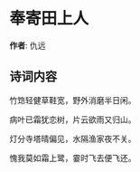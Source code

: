 # 奉寄田上人

**作者**: 仇远

## 诗词内容

竹筇轻健草鞋宽，野外消磨半日闲。

病叶已霜犹恋树，片云欲雨又归山。

灯分寺塔晴偏见，水隔渔家夜不关。

愧我莫如霜上鹭，霎时飞去便飞还。

